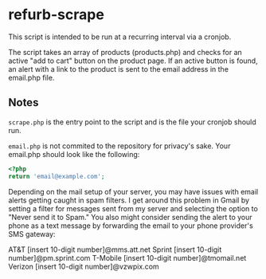# refurb-scrape
This script is intended to be run at a recurring interval via a cronjob.

The script takes an array of products (products.php) and checks for an active "add to cart" button on the product page. If an active button is found, an alert with a link to the product is sent to the email address in the email.php file. 

## Notes

```scrape.php``` is the entry point to the script and is the file your cronjob should run. 

```email.php``` is not commited to the repository for privacy's sake. Your email.php should look like the following:
```php
<?php
return 'email@example.com';
```

Depending on the mail setup of your server, you may have issues with email alerts getting caught in spam filters. I get around this problem in Gmail by setting a filter for messages sent from my server and selecting the option to "Never send it to Spam." You also might consider sending the alert to your phone as a text message by forwarding the email to your phone provider's SMS gateway:

AT&T [insert 10-digit number]@mms.att.net
Sprint [insert 10-digit number]@pm.sprint.com
T-Mobile [insert 10-digit number]@tmomail.net
Verizon [insert 10-digit number]@vzwpix.com

